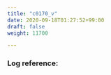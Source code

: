 ```yaml
---
title: "c0170_v"
date: 2020-09-18T01:27:52+99:00
draft: false
weight: 11700

---
```


### Log reference: <no value>

```
